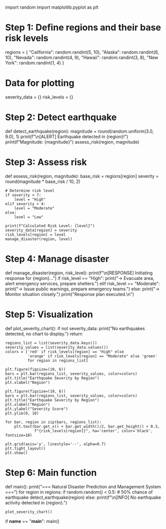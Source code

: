 import random
import matplotlib.pyplot as plt

# Step 1: Define regions and their base risk levels
regions = {
    "California": random.randint(5, 10),
    "Alaska": random.randint(6, 10),
    "Nevada": random.randint(4, 9),
    "Hawaii": random.randint(3, 8),
    "New York": random.randint(1, 4)
}

# Data for plotting
severity_data = {}
risk_levels = {}

# Step 2: Detect earthquake
def detect_earthquake(region):
    magnitude = round(random.uniform(3.0, 9.0), 1)
    print(f"\n[ALERT] Earthquake detected in {region}!")
    print(f"Magnitude: {magnitude}")
    assess_risk(region, magnitude)

# Step 3: Assess risk
def assess_risk(region, magnitude):
    base_risk = regions[region]
    severity = round(magnitude * base_risk / 10, 2)

    # Determine risk level
    if severity > 7:
        level = "High"
    elif severity > 4:
        level = "Moderate"
    else:
        level = "Low"

    print(f"Calculated Risk Level: {level}")
    severity_data[region] = severity
    risk_levels[region] = level
    manage_disaster(region, level)

# Step 4: Manage disaster
def manage_disaster(region, risk_level):
    print(f"\n[RESPONSE] Initiating response for {region}...")
    if risk_level == "High":
        print("-> Evacuate area, alert emergency services, prepare shelters.")
    elif risk_level == "Moderate":
        print("-> Issue public warnings, prepare emergency teams.")
    else:
        print("-> Monitor situation closely.")
    print("Response plan executed.\n")

# Step 5: Visualization
def plot_severity_chart():
    if not severity_data:
        print("No earthquakes detected, no chart to display.")
        return

    regions_list = list(severity_data.keys())
    severity_values = list(severity_data.values())
    colors = ['red' if risk_levels[region] == "High" else 
              'orange' if risk_levels[region] == "Moderate" else 'green'
              for region in regions_list]

    plt.figure(figsize=(10, 6))
    bars = plt.bar(regions_list, severity_values, color=colors)
    plt.title("Earthquake Severity by Region")
    plt.xlabel("Region")

    plt.figure(figsize=(10, 6))
    bars = plt.bar(regions_list, severity_values, color=colors)
    plt.title("Earthquake Severity by Region")
    plt.xlabel("Region")
    plt.ylabel("Severity Score")
    plt.ylim(0, 10)

    for bar, region in zip(bars, regions_list):
        plt.text(bar.get_x() + bar.get_width()/2, bar.get_height() + 0.3,
                 f"{risk_levels[region]}", ha='center', color='black', fontsize=10)

    plt.grid(axis='y', linestyle='--', alpha=0.7)
    plt.tight_layout()
    plt.show()

# Step 6: Main function
def main():
    print("=== Natural Disaster Prediction and Management System ===")
    for region in regions:
        if random.random() < 0.5:  # 50% chance of earthquake
            detect_earthquake(region)
        else:
            print(f"\n[INFO] No earthquake activity detected in {region}.")

    plot_severity_chart()

if __name__ == "__main__":
    main()



